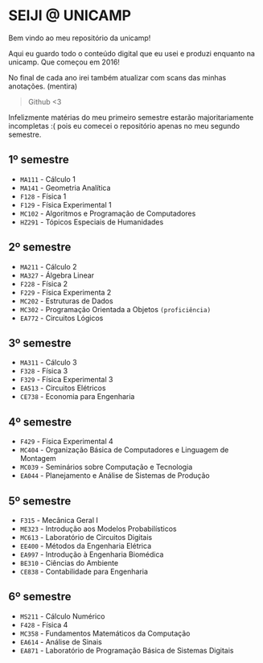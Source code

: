 # SEIJI @ UNICAMP

Bem vindo ao meu repositório da unicamp!

Aqui eu guardo todo o conteúdo digital que eu usei e produzi enquanto na unicamp.
Que começou em 2016!

No final de cada ano irei também atualizar com scans das minhas anotações. (mentira)

>Github <3

Infelizmente matérias do meu primeiro semestre estarão majoritariamente incompletas :( pois eu comecei o repositório apenas no meu segundo semestre.

## 1º semestre

* `MA111` - Cálculo 1
* `MA141` - Geometria Analítica
* `F128` - Física 1
* `F129` - Física Experimental 1
* `MC102` - Algoritmos e Programação de Computadores 
* `HZ291` - Tópicos Especiais de Humanidades

## 2º semestre

* `MA211` - Cálculo 2
* `MA327` - Álgebra Linear
* `F228` - Física 2
* `F229` - Física Experimenta 2
* `MC202` - Estruturas de Dados
* `MC302` - Programação Orientada a Objetos `(proficiência)`
* `EA772` - Circuitos Lógicos

## 3º semestre

* `MA311` - Cálculo 3
* `F328` - Física 3
* `F329` - Física Experimental 3
* `EA513` - Circuitos Elétricos
* `CE738` - Economia para Engenharia

## 4º semestre

 * `F429` - Física Experimental 4
 * `MC404` - Organização Básica de Computadores e Linguagem de Montagem
 * `MC039` - Seminários sobre Computação e Tecnologia
 * `EA044` - Planejamento e Análise de Sistemas de Produção

## 5º semestre

 * `F315` - Mecânica Geral I
 * `ME323` - Introdução aos Modelos Probabilísticos
 * `MC613` - Laboratório de Circuitos Digitais
 * `EE400` - Métodos da Engenharia Elétrica
 * `EA997` - Introdução à Engenharia Biomédica
 * `BE310` - Ciências do Ambiente
 * `CE838` - Contabilidade para Engenharia

## 6º semestre

 * `MS211` - Cálculo Numérico
 * `F428` - Física 4
 * `MC358` - Fundamentos Matemáticos da Computação
 * `EA614` - Análise de Sinais
 * `EA871` - Laboratório de Programação Básica de Sistemas Digitais
